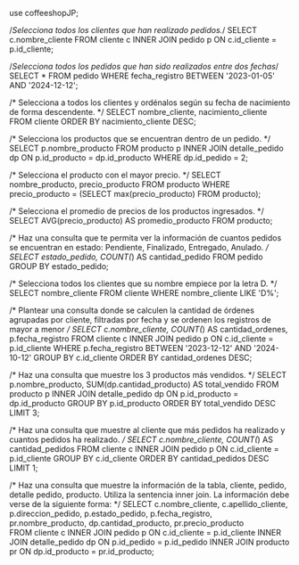 use coffeeshopJP;

/*Selecciona todos los clientes que han realizado pedidos.*/ 
SELECT c.nombre_cliente
FROM cliente c
INNER JOIN pedido p ON c.id_cliente = p.id_cliente;

/*Selecciona todos los pedidos que han sido realizados entre dos fechas*/ 
SELECT * 
FROM  pedido
WHERE fecha_registro BETWEEN '2023-01-05' 
AND '2024-12-12';

/* Selecciona a todos los clientes y ordénalos según su fecha de nacimiento de forma descendente. */
SELECT nombre_cliente, nacimiento_cliente
FROM cliente
ORDER BY nacimiento_cliente DESC;

/* Selecciona los productos que se encuentran dentro de un pedido. */
SELECT p.nombre_producto
FROM producto p 
INNER JOIN detalle_pedido dp ON
p.id_producto = dp.id_producto
WHERE dp.id_pedido = 2;

/* Selecciona el producto con el mayor precio. */
SELECT nombre_producto, precio_producto
FROM producto
WHERE precio_producto = (SELECT max(precio_producto) FROM producto);

/* Selecciona el promedio de precios de los productos ingresados. */
SELECT AVG(precio_producto) AS
promedio_producto
FROM producto;

/* Haz una consulta que te permita ver la información de cuantos pedidos se encuentran en estado: Pendiente, Finalizado, Entregado, Anulado. */
SELECT estado_pedido, COUNT(*) AS 
cantidad_pedido
FROM pedido
GROUP BY estado_pedido;

/* Selecciona todos los clientes que su nombre empiece por la letra D. */
SELECT nombre_cliente
FROM cliente
WHERE nombre_cliente LIKE 'D%';

/* Plantear una consulta donde se calculen la cantidad de órdenes agrupadas por cliente, filtradas por fecha y se ordenen los registros de mayor a menor */
SELECT c.nombre_cliente, COUNT(*) AS
cantidad_ordenes, p.fecha_registro
FROM cliente c
INNER JOIN pedido p ON c.id_cliente = p.id_cliente
WHERE p.fecha_registro BETWEEN '2023-12-12'
AND '2024-10-12'
GROUP BY c.id_cliente
ORDER BY cantidad_ordenes DESC;

/* Haz una consulta que muestre los 3 productos más vendidos. */
SELECT p.nombre_producto, SUM(dp.cantidad_producto) AS total_vendido
FROM producto p
INNER JOIN detalle_pedido dp ON
p.id_producto = dp.id_producto
GROUP BY p.id_producto
ORDER BY total_vendido DESC LIMIT 3;

/* Haz una consulta que muestre al cliente que más pedidos ha realizado y cuantos pedidos ha realizado. */
SELECT c.nombre_cliente, COUNT(*) AS cantidad_pedidos
FROM cliente c
INNER JOIN pedido p ON c.id_cliente = p.id_cliente
GROUP BY c.id_cliente
ORDER BY cantidad_pedidos DESC LIMIT 1;

/* Haz una consulta que muestre la información de la tabla, cliente, pedido, detalle pedido, producto. Utiliza la sentencia inner join.  La información debe verse de la siguiente forma: */
SELECT c.nombre_cliente, c.apellido_cliente, p.direccion_pedido, p.estado_pedido, p.fecha_registro, pr.nombre_producto, dp.cantidad_producto, pr.precio_producto	
FROM cliente c
INNER JOIN pedido p ON c.id_cliente = p.id_cliente
INNER JOIN detalle_pedido dp ON p.id_pedido = p.id_pedido
INNER JOIN producto pr ON dp.id_producto = pr.id_producto;
